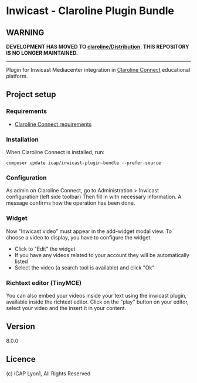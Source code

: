 # Inwicast - Claroline Plugin Bundle


WARNING
-------

**DEVELOPMENT HAS MOVED TO [claroline/Distribution](http://github.com/claroline/Distribution). THIS REPOSITORY IS NO LONGER MAINTAINED.**

--------


Plugin for Inwicast Mediacenter integration in [Claroline Connect](https://github.com/claroline/Claroline/) educational platform.

## Project setup
### Requirements
- [Claroline Connect requirements](https://github.com/claroline/Claroline/blob/master/README.md#requirements)

### Installation
When Claroline Connect is installed, run:

    composer update icap/inwicast-plugin-bundle --prefer-source

### Configuration
As admin on Claroline Connect, go to Administration > Inwicast configuration (left side toolbar)
Then fill in with necessary information. A message confirms how the operation has been done.

### Widget
Now "Inwicast video" must appear in the add-widget modal view. To choose a video to display, you have to configure the widget:
- Click to "Edit" the widget
- If you have any videos related to your account they will be automatically listed
- Select the video (a search tool is available) and click "Ok"

### Richtext editor (TinyMCE)
You can also embed your videos inside your text using the inwicast plugin, available inside the richtext editor.
Click on the "play" button on your editor, select your video and the insert it in your content.

## Version
8.0.0

## Licence
(c) iCAP Lyon1, All Rights Reserved

